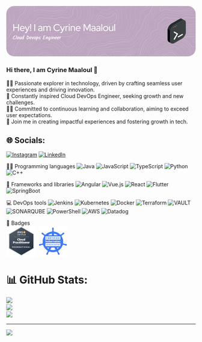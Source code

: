 ![Header](./img/banner.png)

### Hi there, I am Cyrine Maaloul 👋

👨‍🎓 Passionate explorer in technology, driven by crafting seamless user experiences and driving innovation. </br>
🔭 Constantly inspired Cloud DevOps Engineer, seeking growth and new challenges.</br>
👨‍🏫 Committed to continuous learning and collaboration, aiming to exceed user expectations.</br>
💬 Join me in creating impactful experiences and fostering growth in tech.</br>

## 🌐 Socials:
[![Instagram](https://img.shields.io/badge/Instagram-%23E4405F.svg?logo=Instagram&logoColor=white)](https://instagram.com/maaloulcyrine) [![LinkedIn](https://img.shields.io/badge/LinkedIn-%230077B5.svg?logo=linkedin&logoColor=white)](https://linkedin.com/in/cyrine-maaloul-957202199) </br>

👨‍💻 Programming languages
![Java](https://img.shields.io/badge/java-%23ED8B00.svg?style=flat&logo=openjdk&logoColor=white) ![JavaScript](https://img.shields.io/badge/javascript-%23323330.svg?style=flat&logo=javascript&logoColor=%23F7DF1E) ![TypeScript](https://img.shields.io/badge/typescript-%23007ACC.svg?style=flat&logo=typescript&logoColor=white) ![Python](https://img.shields.io/badge/python-3670A0?style=flat&logo=python&logoColor=ffdd54) ![C++](https://img.shields.io/badge/-C++-blue?logo=cplusplus)</br>

🧰 Frameworks and libraries
![Angular](https://img.shields.io/badge/angular-%23DD0031.svg?style=flat&logo=angular&logoColor=white) ![Vue.js](https://img.shields.io/badge/vue.js-%2335495e.svg?style=flat&logo=vuedotjs&logoColor=%234FC08D) ![React](https://img.shields.io/badge/react-%2320232a.svg?style=flat&logo=react&logoColor=%2361DAFB) ![Flutter](https://img.shields.io/badge/Flutter-%2302569B.svg?style=flat&logo=Flutter&logoColor=white) ![SpringBoot](https://img.shields.io/badge/SpringBoot-6DB33F?style=flat-square&logo=Spring&logoColor=white)</br>

💻 DevOps tools
![Jenkins](https://img.shields.io/badge/jenkins-%232C5263.svg?style=flat&logo=jenkins&logoColor=white) ![Kubernetes](https://img.shields.io/badge/kubernetes-%23326ce5.svg?style=flat&logo=kubernetes&logoColor=white) ![Docker](https://img.shields.io/badge/docker-%230db7ed.svg?style=flat&logo=docker&logoColor=white) ![Terraform](https://img.shields.io/badge/terraform-%235835CC.svg?style=flat&logo=terraform&logoColor=white) ![VAULT](https://img.shields.io/badge/vault-FFEC6E.svg?style=flat&logo=vault&logoColor=white&color=%23FFEC6E) ![SONARQUBE](https://img.shields.io/badge/sonarqube-4E9BCD.svg?style=flat&logo=sonarqube&logoColor=white&color=%234E9BCD) ![PowerShell](https://img.shields.io/badge/PowerShell-%235391FE.svg?style=flat&logo=powershell&logoColor=white) ![AWS](https://img.shields.io/badge/AWS-%23FF9900.svg?style=flat&logo=amazon-aws&logoColor=white)  ![Datadog](https://img.shields.io/badge/datadog-%23632CA6.svg?style=flat&logo=datadog&logoColor=white)</br>

📜 Badges </br>
<img src="./img/aws-certified-cloud-practitioner.png" alt="aws" height="80px" width="80px">
<img src="./img/cka-certified-kubernetes-administrator.png" alt="cka" height="80px" width="80px">


# 📊 GitHub Stats:
![](https://github-readme-stats.vercel.app/api?username=cyrine606&theme=tokyonight&hide_border=false&include_all_commits=true&count_private=false)<br/>
![](https://github-readme-streak-stats.herokuapp.com/?user=cyrine606&theme=tokyonight&hide_border=false)<br/>
![](https://github-readme-stats.vercel.app/api/top-langs/?username=cyrine606&theme=tokyonight&hide_border=false&include_all_commits=true&count_private=false&layout=compact)

---
[![](https://visitcount.itsvg.in/api?id=cyrine606&icon=0&color=0)](https://visitcount.itsvg.in)

<!-- Proudly created with GPRM ( https://gprm.itsvg.in ) -->

